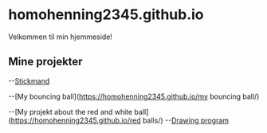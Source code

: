 # homohenning2345.github.io
Velkommen til min hjemmeside!
## Mine projekter
--[Stickmand](https://homohenning2345.github.io/Stickman/)

--[My bouncing ball](https://homohenning2345.github.io/my bouncing ball/)

--[My projekt about the red and white ball](https://homohenning2345.github.io/red balls/)
--[Drawing program](https://homohenning2345.github.io/tegneprogram/)
